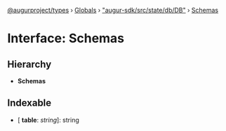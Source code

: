 [@augurproject/types](../README.md) › [Globals](../globals.md) › ["augur-sdk/src/state/db/DB"](../modules/_augur_sdk_src_state_db_db_.md) › [Schemas](_augur_sdk_src_state_db_db_.schemas.md)

# Interface: Schemas

## Hierarchy

* **Schemas**

## Indexable

* \[ **table**: *string*\]: string
